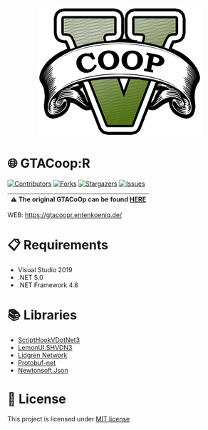 <p align="center">
  <img src="Images/LOGO.png?raw=true" alt="GTACoop:R Image"/>
</p>

# 🌐 GTACoop:R
[![Contributors][contributors-shield]][contributors-url]
[![Forks][forks-shield]][forks-url]
[![Stargazers][stars-shield]][stars-url]
[![Issues][issues-shield]][issues-url]

| :warning: The original GTACoOp can be found [HERE](https://gtacoop.com/) |
| --- |

WEB: https://gtacoopr.entenkoeniq.de/

# 📋 Requirements
- Visual Studio 2019
- .NET 5.0
- .NET Framework 4.8

# 📚 Libraries
- [ScriptHookVDotNet3](https://github.com/crosire/scripthookvdotnet/tree/0333095099a20a266c4f17dc52d21c608d1082de)
- [LemonUI.SHVDN3](https://github.com/justalemon/LemonUI/tree/a29f73120fc4f473cdfd14104aaef77f1a1b76e5)
- [Lidgren Network](https://github.com/lidgren/lidgren-network-gen3/tree/f99b006d9af8a9a230ba7c5ce0320fc727ebae0c)
- [Protobuf-net](https://www.nuget.org/packages/protobuf-net/2.4.6)
- [Newtonsoft.Json](https://www.nuget.org/packages/Newtonsoft.Json/13.0.1)

# 📝 License
This project is licensed under [MIT license](https://github.com/GTACoop-R/GTACoop-R/blob/main/LICENSE)

[contributors-shield]: https://img.shields.io/github/contributors/GTACoop-R/GTACoop-R.svg?style=for-the-badge
[contributors-url]: https://github.com/GTACoop-R/GTACoop-R/graphs/contributors
[forks-shield]: https://img.shields.io/github/forks/GTACoop-R/GTACoop-R.svg?style=for-the-badge
[forks-url]: https://github.com/GTACoop-R/GTACoop-R/network/members
[stars-shield]: https://img.shields.io/github/stars/GTACoop-R/GTACoop-R.svg?style=for-the-badge
[stars-url]: https://github.com/GTACoop-R/GTACoop-R/stargazers
[issues-shield]: https://img.shields.io/github/issues/GTACoop-R/GTACoop-R.svg?style=for-the-badge
[issues-url]: https://github.com/GTACoop-R/GTACoop-R/issues
